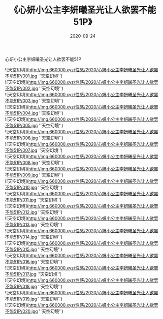 ﻿---
layout: post
title:  《心妍小公主李妍曦圣光让人欲罢不能51P》
date:   2020-09-24
img: http://img.660000.xyz/性感/2020/心妍小公主李妍曦圣光让人欲罢不能51P/000.jpg
categories: [美女, 性感, 泳衣]
---

心妍小公主李妍曦圣光让人欲罢不能51P



![天空幻境](http://img.660000.xyz/性感/2020/心妍小公主李妍曦圣光让人欲罢不能51P/001.jpg ''天空幻境'') <br>
![天空幻境](http://img.660000.xyz/性感/2020/心妍小公主李妍曦圣光让人欲罢不能51P/002.jpg ''天空幻境'') <br>
![天空幻境](http://img.660000.xyz/性感/2020/心妍小公主李妍曦圣光让人欲罢不能51P/003.jpg ''天空幻境'') <br>
![天空幻境](http://img.660000.xyz/性感/2020/心妍小公主李妍曦圣光让人欲罢不能51P/004.jpg ''天空幻境'') <br>
![天空幻境](http://img.660000.xyz/性感/2020/心妍小公主李妍曦圣光让人欲罢不能51P/005.jpg ''天空幻境'') <br>
![天空幻境](http://img.660000.xyz/性感/2020/心妍小公主李妍曦圣光让人欲罢不能51P/006.jpg ''天空幻境'') <br>
![天空幻境](http://img.660000.xyz/性感/2020/心妍小公主李妍曦圣光让人欲罢不能51P/007.jpg ''天空幻境'') <br>
![天空幻境](http://img.660000.xyz/性感/2020/心妍小公主李妍曦圣光让人欲罢不能51P/008.jpg ''天空幻境'') <br>
![天空幻境](http://img.660000.xyz/性感/2020/心妍小公主李妍曦圣光让人欲罢不能51P/009.jpg ''天空幻境'') <br>
![天空幻境](http://img.660000.xyz/性感/2020/心妍小公主李妍曦圣光让人欲罢不能51P/010.jpg ''天空幻境'') <br>
![天空幻境](http://img.660000.xyz/性感/2020/心妍小公主李妍曦圣光让人欲罢不能51P/011.jpg ''天空幻境'') <br>
![天空幻境](http://img.660000.xyz/性感/2020/心妍小公主李妍曦圣光让人欲罢不能51P/012.jpg ''天空幻境'') <br>
![天空幻境](http://img.660000.xyz/性感/2020/心妍小公主李妍曦圣光让人欲罢不能51P/013.jpg ''天空幻境'') <br>
![天空幻境](http://img.660000.xyz/性感/2020/心妍小公主李妍曦圣光让人欲罢不能51P/014.jpg ''天空幻境'') <br>
![天空幻境](http://img.660000.xyz/性感/2020/心妍小公主李妍曦圣光让人欲罢不能51P/015.jpg ''天空幻境'') <br>
![天空幻境](http://img.660000.xyz/性感/2020/心妍小公主李妍曦圣光让人欲罢不能51P/016.jpg ''天空幻境'') <br>
![天空幻境](http://img.660000.xyz/性感/2020/心妍小公主李妍曦圣光让人欲罢不能51P/017.jpg ''天空幻境'') <br>
![天空幻境](http://img.660000.xyz/性感/2020/心妍小公主李妍曦圣光让人欲罢不能51P/018.jpg ''天空幻境'') <br>
![天空幻境](http://img.660000.xyz/性感/2020/心妍小公主李妍曦圣光让人欲罢不能51P/019.jpg ''天空幻境'') <br>
![天空幻境](http://img.660000.xyz/性感/2020/心妍小公主李妍曦圣光让人欲罢不能51P/020.jpg ''天空幻境'') <br>